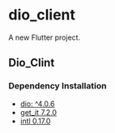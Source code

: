 # dio_client

A new Flutter project.

## Dio_Clint

### Dependency Installation
* [dio: ^4.0.6](https://pub.dev/packages/dio)
* [get_it 7.2.0](https://pub.dev/packages/get_it)
* [intl 0.17.0](https://pub.dev/packages/intl)

